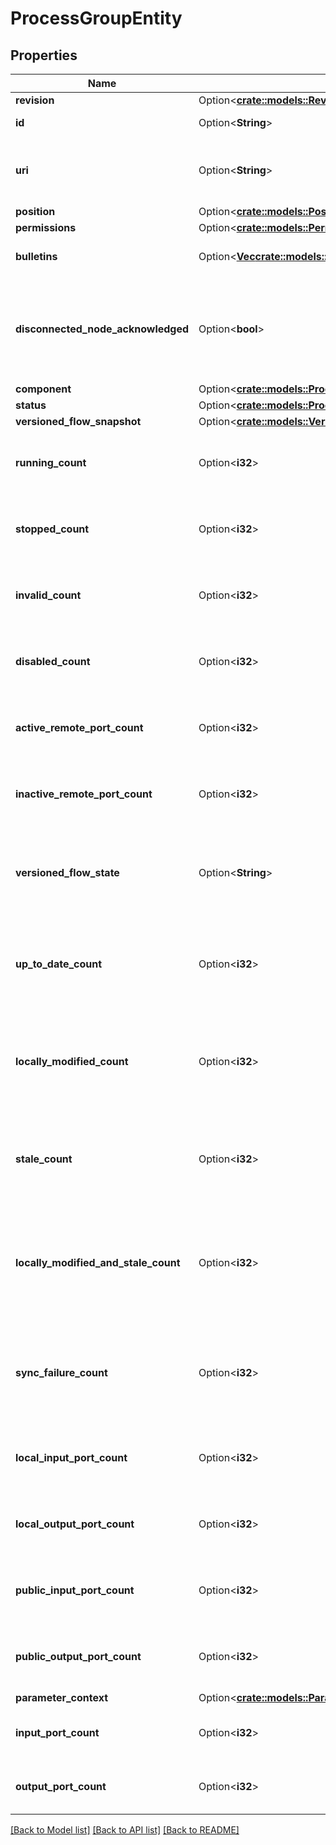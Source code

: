 # ProcessGroupEntity

## Properties

Name | Type | Description | Notes
------------ | ------------- | ------------- | -------------
**revision** | Option<[**crate::models::RevisionDto**](RevisionDTO.md)> |  | [optional]
**id** | Option<**String**> | The id of the component. | [optional]
**uri** | Option<**String**> | The URI for futures requests to the component. | [optional]
**position** | Option<[**crate::models::PositionDto**](PositionDTO.md)> |  | [optional]
**permissions** | Option<[**crate::models::PermissionsDto**](PermissionsDTO.md)> |  | [optional]
**bulletins** | Option<[**Vec<crate::models::BulletinEntity>**](BulletinEntity.md)> | The bulletins for this component. | [optional]
**disconnected_node_acknowledged** | Option<**bool**> | Acknowledges that this node is disconnected to allow for mutable requests to proceed. | [optional]
**component** | Option<[**crate::models::ProcessGroupDto**](ProcessGroupDTO.md)> |  | [optional]
**status** | Option<[**crate::models::ProcessGroupStatusDto**](ProcessGroupStatusDTO.md)> |  | [optional]
**versioned_flow_snapshot** | Option<[**crate::models::VersionedFlowSnapshot**](VersionedFlowSnapshot.md)> |  | [optional]
**running_count** | Option<**i32**> | The number of running components in this process group. | [optional]
**stopped_count** | Option<**i32**> | The number of stopped components in the process group. | [optional]
**invalid_count** | Option<**i32**> | The number of invalid components in the process group. | [optional]
**disabled_count** | Option<**i32**> | The number of disabled components in the process group. | [optional]
**active_remote_port_count** | Option<**i32**> | The number of active remote ports in the process group. | [optional]
**inactive_remote_port_count** | Option<**i32**> | The number of inactive remote ports in the process group. | [optional]
**versioned_flow_state** | Option<**String**> | The current state of the Process Group, as it relates to the Versioned Flow | [optional]
**up_to_date_count** | Option<**i32**> | The number of up to date versioned process groups in the process group. | [optional]
**locally_modified_count** | Option<**i32**> | The number of locally modified versioned process groups in the process group. | [optional]
**stale_count** | Option<**i32**> | The number of stale versioned process groups in the process group. | [optional]
**locally_modified_and_stale_count** | Option<**i32**> | The number of locally modified and stale versioned process groups in the process group. | [optional]
**sync_failure_count** | Option<**i32**> | The number of versioned process groups in the process group that are unable to sync to a registry. | [optional]
**local_input_port_count** | Option<**i32**> | The number of local input ports in the process group. | [optional]
**local_output_port_count** | Option<**i32**> | The number of local output ports in the process group. | [optional]
**public_input_port_count** | Option<**i32**> | The number of public input ports in the process group. | [optional]
**public_output_port_count** | Option<**i32**> | The number of public output ports in the process group. | [optional]
**parameter_context** | Option<[**crate::models::ParameterContextReferenceEntity**](ParameterContextReferenceEntity.md)> |  | [optional]
**input_port_count** | Option<**i32**> | The number of input ports in the process group. | [optional]
**output_port_count** | Option<**i32**> | The number of output ports in the process group. | [optional]

[[Back to Model list]](../README.md#documentation-for-models) [[Back to API list]](../README.md#documentation-for-api-endpoints) [[Back to README]](../README.md)


